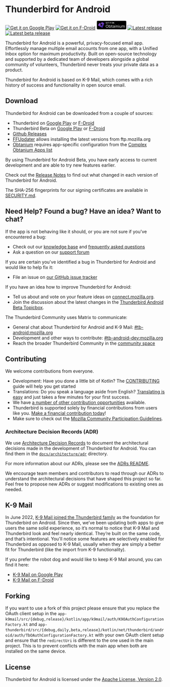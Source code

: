 # Thunderbird for Android

<a href="https://play.google.com/store/apps/details?id=net.thunderbird.android&referrer=utm_campaign%3Dandroid_metadata%26utm_medium%3Dweb%26utm_source%3Dgithub.com%26utm_content%3Dbadge" target="_blank"><img src="./docs/assets/get-it-on-play.png" alt="Get it on Google Play" height="28"></a>
<a href="https://f-droid.org/packages/net.thunderbird.android"><img src="./docs/assets/get-it-on-fdroid.png" alt="Get it on F-Droid" height="28"></a>
<a href="https://apps.obtainium.imranr.dev/"><img src="./docs/assets/get-it-on-obtanium.png" alt="Get it on Obtanium" height="28"></a>
[![Latest release](https://img.shields.io/github/release/thunderbird/thunderbird-android.svg?style=for-the-badge&filter=THUNDERBIRD_*&logo=thunderbird)](https://github.com/thunderbird/thunderbird-android/releases/latest)
[![Latest beta release](https://img.shields.io/github/release/thunderbird/thunderbird-android.svg?include_prereleases&style=for-the-badge&label=beta&filter=THUNDERBIRD_*b*&logo=thunderbird)](https://github.com/thunderbird/thunderbird-android/releases)

Thunderbird for Android is a powerful, privacy-focused email app. Effortlessly manage multiple email accounts from one app, with a Unified Inbox option for maximum productivity. Built on open-source technology and supported by a dedicated team of developers alongside a global community of volunteers, Thunderbird never treats your private data as a product.

Thunderbird for Android is based on K-9 Mail, which comes with a rich history of success and functionality in open source email.

## Download

Thunderbird for Android can be downloaded from a couple of sources:

- Thunderbird on [Google Play](https://play.google.com/store/apps/details?id=net.thunderbird.android&referrer=utm_campaign%3Dandroid_metadata%26utm_medium%3Dweb%26utm_source%3Dgithub.com%26utm_content%3Dlink) or [F-Droid](https://f-droid.org/packages/net.thunderbird.android)
- Thunderbird Beta on [Google Play](https://play.google.com/store/apps/details?id=net.thunderbird.android.beta&referrer=utm_campaign%3Dandroid_metadata%26utm_medium%3Dweb%26utm_source%3Dgithub.com%26utm_content%3Dlink) or [F-Droid](https://f-droid.org/packages/net.thunderbird.android.beta)
- [Github Releases](https://github.com/thunderbird/thunderbird-android/releases)
- [FFUpdater](https://f-droid.org/packages/de.marmaro.krt.ffupdater/) allows installing the latest versions from ftp.mozilla.org
- [Obtanium](https://obtainium.imranr.dev/) requires app-specific configuration from the [Complex Obtanium Apps list](https://apps.obtainium.imranr.dev/)

By using Thunderbird for Android Beta, you have early access to current development and are able to try new features earlier.

Check out the [Release Notes](https://github.com/thunderbird/thunderbird-android/releases) to find out what changed in each version of Thunderbird for Android.

The SHA-256 fingerprints for our signing certificates are available in [SECURITY.md](./SECURITY.md#verifying-fingerprints).

## Need Help? Found a bug? Have an idea? Want to chat?

If the app is not behaving like it should, or you are not sure if you've encountered a bug:

- Check out our [knowledge base](https://support.mozilla.org/products/thunderbird-android) and [frequently asked questions](https://support.mozilla.org/kb/thunderbird-android-8-faq)
- Ask a question on our [support forum](https://support.mozilla.org/en-US/questions/new/thunderbird-android)

If you are certain you've identified a bug in Thunderbird for Android and would like to help fix it:

- File an issue on [our GitHub issue tracker](https://github.com/thunderbird/thunderbird-android/issues)

If you have an idea how to improve Thunderbird for Android:

- Tell us about and vote on your feature ideas on [connect.mozilla.org](https://connect.mozilla.org/t5/ideas/idb-p/ideas/label-name/thunderbird%20android).
- Join the discussion about the latest changes in the [Thunderbird Android Beta Topicbox](https://thunderbird.topicbox.com/groups/android-beta).

The Thunderbird Community uses Matrix to communicate:

- General chat about Thunderbird for Android and K-9 Mail: [#tb-android:mozilla.org](https://matrix.to/#/#tb-android:mozilla.org)
- Development and other ways to contribute: [#tb-android-dev:mozilla.org](https://matrix.to/#/#tb-android-dev:mozilla.org)
- Reach the broader Thunderbird Community in the [community space](https://matrix.to/#/#thunderbird-community:mozilla.org)

## Contributing

We welcome contributions from everyone.

- Development: Have you done a little bit of Kotlin? The [CONTRIBUTING](docs/CONTRIBUTING.md) guide will help you get started
- Translations: Do you speak a language aside from English? [Translating is easy](https://hosted.weblate.org/projects/tb-android/) and just takes a few minutes for your first success.
- We have [a number of other contribution opportunities](https://blog.thunderbird.net/2024/09/contribute-to-thunderbird-for-android/) available.
- Thunderbird is supported solely by financial contributions from users like you. [Make a financial contribution today](https://www.thunderbird.net/donate/mobile/?form=tfa)!
- Make sure to check out the [Mozilla Community Participation Guidelines](https://www.mozilla.org/about/governance/policies/participation/).

### Architecture Decision Records (ADR)

We use [Architecture Decision Records](https://adr.github.io/) to document the architectural decisions made in the
development of Thunderbird for Android. You can find them in the [`docs/architecture/adr`](docs/architecture/adr) directory.

For more information about our ADRs, please see the [ADRs README](docs/architecture/adr/README.md).

We encourage team members and contributors to read through our ADRs to understand the architectural decisions that
have shaped this project so far. Feel free to propose new ADRs or suggest modifications to existing ones as needed.

## K-9 Mail

In June 2022, [K-9 Mail joined the Thunderbird family](https://k9mail.app/2022/06/13/K-9-Mail-and-Thunderbird.html)
as the foundation for Thunderbird on Android. Since then, we’ve been updating both apps to give
users the same solid experience, so it’s normal to notice that K-9 Mail and Thunderbird look and
feel nearly identical. They’re built on the same code, and that’s intentional. You'll notice some
features are selectively enabled for Thunderbird as opposed to K-9 Mail, usually when they are
simply a better fit for Thunderbird (like the import from K-9 functionality).

If you prefer the robot dog and would like to keep K-9 Mail around, you can find it here:

- [K-9 Mail on Google Play](https://play.google.com/store/apps/details?id=com.fsck.k9&utm_source=thunderbird-android-github&utm_campaign=download-section)
- [K-9 Mail on F-Droid](https://f-droid.org/packages/com.fsck.k9/)

## Forking

If you want to use a fork of this project please ensure that you replace the OAuth client setup in the `app-k9mail/src/{debug,release}/kotlin/app/k9mail/auth/K9OAuthConfigurationFactory.kt` and `app-thunderbird/src/{debug,daily,beta,release}/kotlin/net/thunderbird/android/auth/TbOAuthConfigurationFactory.kt` with your own OAuth client setup and ensure that the `redirectUri` is different to the one used in the main project. This is to prevent conflicts with the main app when both are installed on the same device.

## License

Thunderbird for Android is licensed under the [Apache License, Version 2.0](LICENSE).
